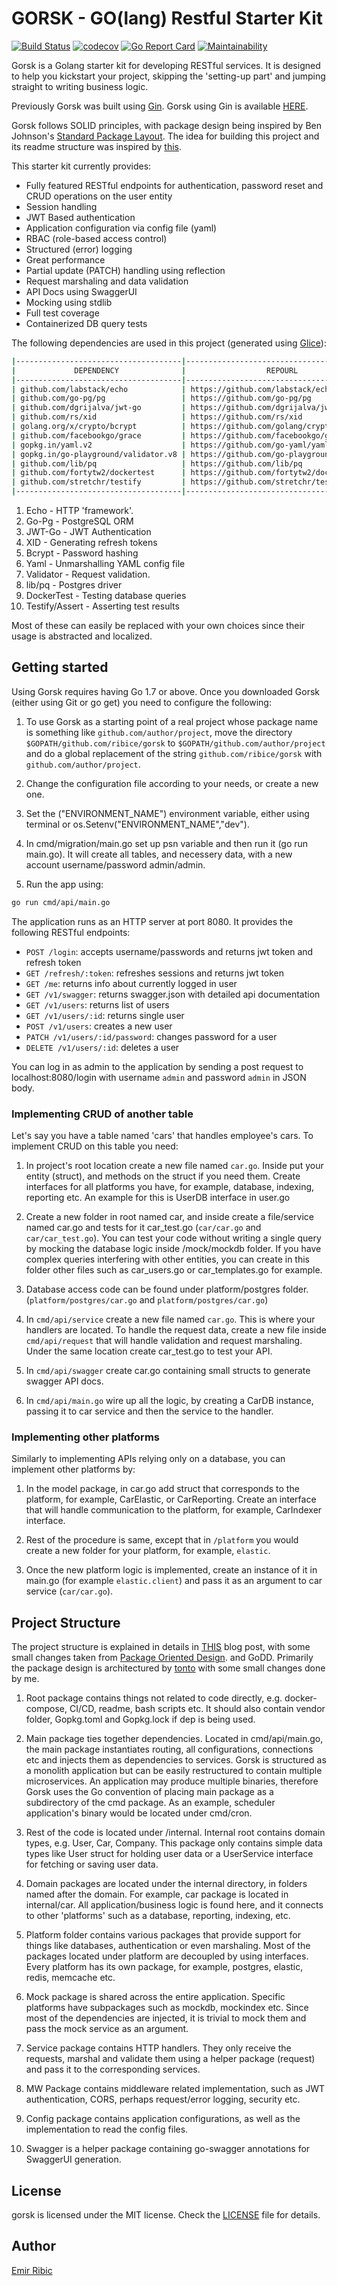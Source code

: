 # GORSK - GO(lang) Restful Starter Kit

[![Build Status](https://travis-ci.org/ribice/gorsk.svg?branch=master)](https://travis-ci.org/ribice/gorsk)
[![codecov](https://codecov.io/gh/ribice/gorsk/branch/master/graph/badge.svg)](https://codecov.io/gh/ribice/gorsk)
[![Go Report Card](https://goreportcard.com/badge/github.com/ribice/gorsk)](https://goreportcard.com/report/github.com/ribice/gorsk)
[![Maintainability](https://api.codeclimate.com/v1/badges/c3cb09dbc0bc43186464/maintainability)](https://codeclimate.com/github/ribice/gorsk/maintainability)

Gorsk is a Golang starter kit for developing RESTful services. It is designed to help you kickstart your project, skipping the 'setting-up part' and jumping straight to writing business logic.

Previously Gorsk was built using [Gin](https://github.com/gin-gonic/gin). Gorsk using Gin is available [HERE](https://github.com/ribice/gorsk-gin).

Gorsk follows SOLID principles, with package design being inspired by Ben Johnson's [Standard Package Layout](https://medium.com/@benbjohnson/standard-package-layout-7cdbc8391fc1). The idea for building this project and its readme structure was inspired by [this](https://github.com/qiangxue/golang-restful-starter-kit).

This starter kit currently provides:

* Fully featured RESTful endpoints for authentication, password reset and CRUD operations on the user entity
* Session handling
* JWT Based authentication
* Application configuration via config file (yaml)
* RBAC (role-based access control)
* Structured (error) logging
* Great performance
* Partial update (PATCH) handling using reflection
* Request marshaling and data validation
* API Docs using SwaggerUI
* Mocking using stdlib
* Full test coverage
* Containerized DB query tests

The following dependencies are used in this project (generated using [Glice](https://github.com/ribice/glice)):

```bash
|-------------------------------------|--------------------------------------------|--------------|
|             DEPENDENCY              |                  REPOURL                   |   LICENSE    |
|-------------------------------------|--------------------------------------------|--------------|
| github.com/labstack/echo            | https://github.com/labstack/echo           | MIT          |
| github.com/go-pg/pg                 | https://github.com/go-pg/pg                | bsd-2-clause |
| github.com/dgrijalva/jwt-go         | https://github.com/dgrijalva/jwt-go        | MIT          |
| github.com/rs/xid                   | https://github.com/rs/xid                  | MIT          |
| golang.org/x/crypto/bcrypt          | https://github.com/golang/crypto           |              |
| github.com/facebookgo/grace         | https://github.com/facebookgo/grace        | Other        |
| gopkg.in/yaml.v2                    | https://github.com/go-yaml/yaml            |              |
| gopkg.in/go-playground/validator.v8 | https://github.com/go-playground/validator | MIT          |
| github.com/lib/pq                   | https://github.com/lib/pq                  | Other        |
| github.com/fortytw2/dockertest      | https://github.com/fortytw2/dockertest     | MIT          |
| github.com/stretchr/testify         | https://github.com/stretchr/testify        | Other        |
|-------------------------------------|--------------------------------------------|--------------|
```

1. Echo - HTTP 'framework'.
2. Go-Pg - PostgreSQL ORM
3. JWT-Go - JWT Authentication
4. XID - Generating refresh tokens
5. Bcrypt - Password hashing
6. Yaml - Unmarshalling YAML config file
7. Validator - Request validation.
8. lib/pq - Postgres driver
9. DockerTest - Testing database queries
10. Testify/Assert - Asserting test results

Most of these can easily be replaced with your own choices since their usage is abstracted and localized.

## Getting started

Using Gorsk requires having Go 1.7 or above. Once you downloaded Gorsk (either using Git or go get) you need to configure the following:

1. To use Gorsk as a starting point of a real project whose package name is something like `github.com/author/project`, move the directory `$GOPATH/github.com/ribice/gorsk` to `$GOPATH/github.com/author/project` and do a global replacement of the string `github.com/ribice/gorsk` with `github.com/author/project`.

2. Change the configuration file according to your needs, or create a new one.

3. Set the ("ENVIRONMENT_NAME") environment variable, either using terminal or os.Setenv("ENVIRONMENT_NAME","dev").

4. In cmd/migration/main.go set up psn variable and then run it (go run main.go). It will create all tables, and necessery data, with a new account username/password admin/admin.

5. Run the app using:

```bash
go run cmd/api/main.go
```

The application runs as an HTTP server at port 8080. It provides the following RESTful endpoints:

* `POST /login`: accepts username/passwords and returns jwt token and refresh token
* `GET /refresh/:token`: refreshes sessions and returns jwt token
* `GET /me`: returns info about currently logged in user
* `GET /v1/swagger`: returns swagger.json with detailed api documentation
* `GET /v1/users`: returns list of users
* `GET /v1/users/:id`: returns single user
* `POST /v1/users`: creates a new user
* `PATCH /v1/users/:id/password`: changes password for a user
* `DELETE /v1/users/:id`: deletes a user

You can log in as admin to the application by sending a post request to localhost:8080/login with username `admin` and password `admin` in JSON body.

### Implementing CRUD of another table

Let's say you have a table named 'cars' that handles employee's cars. To implement CRUD on this table you need:

1. In project's root location create a new file named `car.go`. Inside put your entity (struct), and methods on the struct if you need them. Create interfaces for all platforms you have, for example, database, indexing, reporting etc. An example for this is UserDB interface in user.go

2. Create a new folder in root named car, and inside create a file/service named car.go and tests for it car_test.go (`car/car.go` and `car/car_test.go`). You can test your code without writing a single query by mocking the database logic inside /mock/mockdb folder. If you have complex queries interfering with other entities, you can create in this folder other files such as car_users.go or car_templates.go for example.

3. Database access code can be found under platform/postgres folder. (`platform/postgres/car.go` and `platform/postgres/car.go`)

4. In `cmd/api/service` create a new file named `car.go`. This is where your handlers are located. To handle the request data, create a new file inside `cmd/api/request` that will handle validation and request marshaling. Under the same location create car_test.go to test your API.

5. In `cmd/api/swagger` create car.go containing small structs to generate swagger API docs.

6. In `cmd/api/main.go` wire up all the logic, by creating a CarDB instance, passing it to car service and then the service to the handler.

### Implementing other platforms

Similarly to implementing APIs relying only on a database, you can implement other platforms by:

1. In the model package, in car.go add struct that corresponds to the platform, for example, CarElastic, or CarReporting. Create an interface that will handle communication to the platform, for example, CarIndexer interface.

2. Rest of the procedure is same, except that in `/platform` you would create a new folder for your platform, for example, `elastic`.

3. Once the new platform logic is implemented, create an instance of it in main.go (for example `elastic.client`) and pass it as an argument to car service (`car/car.go`).

## Project Structure

The project structure is explained in details in [THIS](https://medium.com/@benbjohnson/standard-package-layout-7cdbc8391fc1) blog post, with some small changes taken from [Package Oriented Design](https://www.ardanlabs.com/blog/2017/02/package-oriented-design.html). and GoDD. Primarily the package design is architectured by [tonto](https://github.com/tonto) with some small changes done by me.

1. Root package contains things not related to code directly, e.g. docker-compose, CI/CD, readme, bash scripts etc. It should also contain vendor folder, Gopkg.toml and Gopkg.lock if dep is being used.

2. Main package ties together dependencies. Located in cmd/api/main.go, the main package instantiates routing, all configurations, connections etc and injects them as dependencies to services. Gorsk is structured as a monolith application but can be easily restructured to contain multiple microservices. An application may produce multiple binaries, therefore Gorsk uses the Go convention of placing main package as a subdirectory of the cmd package. As an example, scheduler application's binary would be located under cmd/cron.

3. Rest of the code is located under /internal. Internal root contains domain types, e.g. User, Car, Company. This package only contains simple data types like User struct for holding user data or a UserService interface for fetching or saving user data.

4. Domain packages are located under the internal directory, in folders named after the domain. For example, car package is located in internal/car. All application/business logic is found here, and it connects to other 'platforms' such as a database, reporting, indexing, etc.

5. Platform folder contains various packages that provide support for things like databases, authentication or even marshaling. Most of the packages located under platform are decoupled by using interfaces. Every platform has its own package, for example, postgres, elastic, redis, memcache etc.

6. Mock package is shared across the entire application. Specific platforms have subpackages such as mockdb, mockindex etc. Since most of the dependencies are injected, it is trivial to mock them and pass the mock service as an argument.

7. Service package contains HTTP handlers. They only receive the requests, marshal and validate them using a helper package (request) and pass it to the corresponding services.

8. MW Package contains middleware related implementation, such as JWT authentication, CORS, perhaps request/error logging, security etc.

9. Config package contains application configurations, as well as the implementation to read the config files.

10. Swagger is a helper package containing go-swagger annotations for SwaggerUI generation.

## License

gorsk is licensed under the MIT license. Check the [LICENSE](LICENSE.md) file for details.

## Author

[Emir Ribic](https://ribice.ba)
